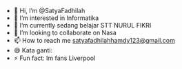 - 👋 Hi, I’m @SatyaFadhilah
- 👀 I’m interested in Informatika 
- 🌱 I’m currently sedang belajar STT NURUL FIKRI 
- 💞️ I’m looking to collaborate on Nasa
- 📫 How to reach me satyafadhilahhamdy123@gmail.com 
- 😄 Kata ganti: 
- ⚡ Fun fact: Im fans Liverpool 

<!---
SatyaFadhilah/SatyaFadhilah is a ✨ special ✨ repository because its `README.md` (this file) appears on your GitHub profile.
You can click the Preview link to take a look at your changes.
--->
